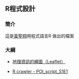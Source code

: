 ## R程式設計

### 簡介

這是[黃聖翔](https://www.facebook.com/profile.php?id=100001348802783)用程式語言R 做出的檔案

### 大綱


- [地理資訊的繪圖（Leaflet）](https://jshuang0520.github.io/R-works/R_map.html)

- [R crawler - POI_script_S1E1](https://jshuang0520.github.io/R-works//2017.09.25_R_Crawler_-_POI_S1E1_script.html)
